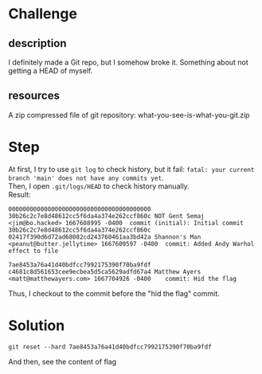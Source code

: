 # Challenge
## description
I definitely made a Git repo, but I somehow broke it. Something about not getting a HEAD of myself.  
## resources
A zip compressed file of git repository: what-you-see-is-what-you-git.zip
# Step
At first, I try to use `git log` to check history, but it fail: `fatal: your current branch 'main' does not have any commits yet`.  
Then, I open `.git/logs/HEAD` to check history manually.  
Result:
```
0000000000000000000000000000000000000000 30b26c2c7e8d48612cc5f6da4a374e262ccf860c NOT Gent Semaj  <jim@bo.hacked> 1667608995 -0400	commit (initial): Initial commit
30b26c2c7e8d48612cc5f6da4a374e262ccf860c 02417f390d6d72ad68082cd243760461aa3bd42a Shannon's Man <peanut@butter.jellytime> 1667609597 -0400	commit: Added Andy Warhol effect to file

7ae8453a76a41d40bdfcc7992175390f70ba9fdf c4681c8d561653cee9ecbea5d5ca5629adfd67a4 Matthew Ayers <matt@matthewayers.com> 1667704926 -0400	commit: Hid the flag
```
Thus, I checkout to the commit before the "hid the flag" commit.  

# Solution
```shell
git reset --hard 7ae8453a76a41d40bdfcc7992175390f70ba9fdf
```
And then, see the content of flag